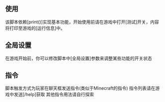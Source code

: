 ## 使用
该脚本依赖[print()]实现基本功能，开始使用前请在游戏中打开[测试]开关，内容将打印至游戏的[运行信息]中。

## 全局设置
在游戏开始前，你可以修改脚本中[全局设置]参数来调整某些功能的开关状态

## 指令
脚本触发方式为玩家在聊天框发送指令(类似于Minecraft的指令)
指令列表请在游戏中发送[/help]获取
其他指令用法请自行探索

